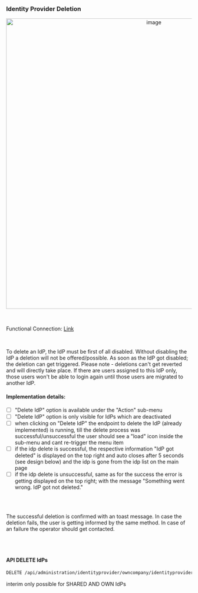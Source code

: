 ### Identity Provider Deletion

<p align="center">
<img width="786" alt="image" src="https://github.com/catenax-ng/tx-portal-assets/assets/94133633/845ed775-f581-49ef-813d-5fb2fa72d2e1">
</p>

<br>

Functional Connection: [Link](/docs/02.%20Technical%20Integration/02.%20Identity%20Provider%20Management/04.%20Identity%20Provider%20Deletion.md)

<br>

To delete an IdP, the IdP must be first of all disabled.
Without disabling the IdP a deletion will not be offered/possible.
As soon as the IdP got disabled; the deletion can get triggered. Please note - deletions can't get reverted and will directly take place.
If there are users assigned to this IdP only, those users won't be able to login again until those users are migrated to another IdP.

#### Implementation details:

* [ ] "Delete IdP" option is available under the "Action" sub-menu
* [ ] "Delete IdP" option is only visible for IdPs which are deactivated
* [ ] when clicking on "Delete IdP" the endpoint to delete the IdP (already implemented) is running, till the delete process was successful/unsuccessful the user should see a "load" icon inside the sub-menu and cant re-trigger the menu item
* [ ] if the idp delete is successful, the respective information "IdP got deleted" is displayed on the top right and auto closes after 5 seconds (see design below) and the idp is gone from the idp list on the main page
* [ ] if the idp delete is unsuccessful, same as for the success the error is getting displayed on the top right; with the message "Something went wrong. IdP got not deleted."

<br>
<br>

The successful deletion is confirmed with an toast message.
In case the deletion fails, the user is getting informed by the same method.
In case of an failure the operator should get contacted.

<br>
<br>

#### API DELETE IdPs

```diff
DELETE /api/administration/identityprovider/owncompany/identityproviders/{identityProviderId}
```

interim only possible for SHARED AND OWN IdPs

<br>
<br>
